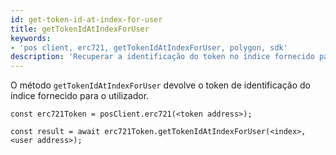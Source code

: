 ```yaml
---
id: get-token-id-at-index-for-user
title: getTokenIdAtIndexForUser
keywords:
- 'pos client, erc721, getTokenIdAtIndexForUser, polygon, sdk'
description: 'Recuperar a identificação do token no índice fornecido para o utilizador.'
---
```


O método `getTokenIdAtIndexForUser` devolve o token de identificação do índice fornecido para o utilizador.

```
const erc721Token = posClient.erc721(<token address>);

const result = await erc721Token.getTokenIdAtIndexForUser(<index>,<user address>);

```
